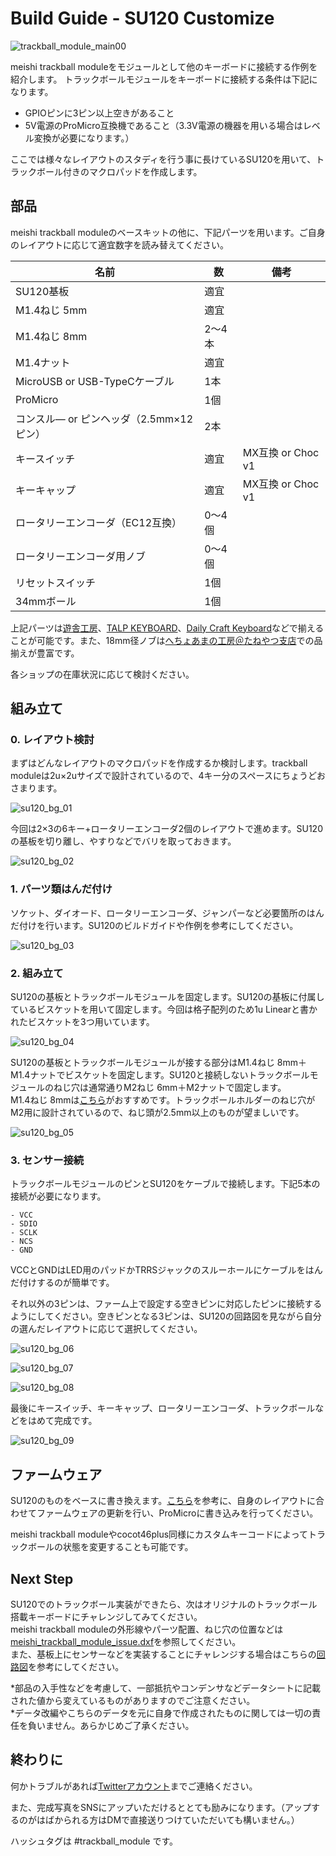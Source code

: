 # Build Guide - SU120 Customize

![trackball_module_main00](/images/main_03.jpg)

meishi trackball moduleをモジュールとして他のキーボードに接続する作例を紹介します。
トラックボールモジュールをキーボードに接続する条件は下記になります。

- GPIOピンに3ピン以上空きがあること
- 5V電源のProMicro互換機であること（3.3V電源の機器を用いる場合はレベル変換が必要になります。）

ここでは様々なレイアウトのスタディを行う事に長けているSU120を用いて、トラックボール付きのマクロパッドを作成します。


## 部品

meishi trackball moduleのベースキットの他に、下記パーツを用います。ご自身のレイアウトに応じて適宜数字を読み替えてください。

|名前|数|備考|
|---|---|---|
|SU120基板|適宜||
|M1.4ねじ 5mm|適宜||
|M1.4ねじ 8mm|2～4本||
|M1.4ナット|適宜||
|MicroUSB or USB-TypeCケーブル|1本||
|ProMicro|1個||
|コンスル― or ピンヘッダ（2.5mm×12ピン）|2本||
|キースイッチ|適宜|MX互換 or Choc v1|
|キーキャップ|適宜|MX互換 or Choc v1|
|ロータリーエンコーダ（EC12互換）|0～4個||
|ロータリーエンコーダ用ノブ|0～4個||
|リセットスイッチ|1個||
|34mmボール|1個||

上記パーツは[遊舎工房](https://shop.yushakobo.jp/)、[TALP KEYBOARD](https://talpkeyboard.net/)、[Daily Craft Keyboard](https://shop.dailycraft.jp/)などで揃えることが可能です。また、18mm径ノブは[へちょあまの工房＠たねやつ支店](https://taneyats.booth.pm/items/3512697)での品揃えが豊富です。

各ショップの在庫状況に応じて検討ください。


## 組み立て
### 0. レイアウト検討

  まずはどんなレイアウトのマクロパッドを作成するか検討します。trackball moduleは2u×2uサイズで設計されているので、4キー分のスペースにちょうどおさまります。

  ![su120_bg_01](/images/su120_bg_01.jpg)

  今回は2×3の6キー+ロータリーエンコーダ2個のレイアウトで進めます。SU120の基板を切り離し、やすりなどでバリを取っておきます。

  ![su120_bg_02](/images/su120_bg_02.jpg)

### 1. パーツ類はんだ付け

  ソケット、ダイオード、ロータリーエンコーダ、ジャンパーなど必要箇所のはんだ付けを行います。SU120のビルドガイドや作例を参考にしてください。

  ![su120_bg_03](/images/su120_bg_03.jpg)

### 2. 組み立て

  SU120の基板とトラックボールモジュールを固定します。SU120の基板に付属しているビスケットを用いて固定します。今回は格子配列のため1u Linearと書かれたビスケットを3つ用いています。

  ![su120_bg_04](/images/su120_bg_04.jpg)

  SU120の基板とトラックボールモジュールが接する部分はM1.4ねじ 8mm＋M1.4ナットでビスケットを固定します。SU120と接続しないトラックボールモジュールのねじ穴は通常通りM2ねじ 6mm＋M2ナットで固定します。  
  M1.4ねじ 8mmは[こちら](https://wilco.jp/products/F/F-EB-03.html#page1)がおすすめです。トラックボールホルダーのねじ穴がM2用に設計されているので、ねじ頭が2.5mm以上のものが望ましいです。

  ![su120_bg_05](/images/su120_bg_05.jpg)

### 3. センサー接続

  トラックボールモジュールのピンとSU120をケーブルで接続します。下記5本の接続が必要になります。

    - VCC
    - SDIO
    - SCLK
    - NCS
    - GND

  VCCとGNDはLED用のパッドかTRRSジャックのスルーホールにケーブルをはんだ付けするのが簡単です。

  それ以外の3ピンは、ファーム上で設定する空きピンに対応したピンに接続するようにしてください。空きピンとなる3ピンは、SU120の回路図を見ながら自分の選んだレイアウトに応じて選択してください。

  ![su120_bg_06](/images/su120_bg_06.jpg)

  ![su120_bg_07](/images/su120_bg_07.jpg)

  ![su120_bg_08](/images/su120_bg_08.jpg)

  最後にキースイッチ、キーキャップ、ロータリーエンコーダ、トラックボールなどをはめて完成です。

  ![su120_bg_09](/images/su120_bg_09.jpg)


## ファームウェア

  SU120のものをベースに書き換えます。[こちら]()を参考に、自身のレイアウトに合わせてファームウェアの更新を行い、ProMicroに書き込みを行ってください。

  meishi trackball moduleやcocot46plus同様にカスタムキーコードによってトラックボールの状態を変更することも可能です。

## Next Step

  SU120でのトラックボール実装ができたら、次はオリジナルのトラックボール搭載キーボードにチャレンジしてみてください。  
  meishi trackball moduleの外形線やパーツ配置、ねじ穴の位置などは[meishi_trackball_module_issue.dxf](https://github.com/aki27kbd/trackball_module/blob/main/hardware/meishi_trackball_module_issue.dxf)を参照してください。  
  また、基板上にセンサーなどを実装することにチャレンジする場合はこちらの[回路図](https://github.com/aki27kbd/trackball_module/blob/main/hardware/meishi_trackball_module_schematics.pdf)を参考にしてください。

  *部品の入手性などを考慮して、一部抵抗やコンデンサなどデータシートに記載された値から変えているものがありますのでご注意ください。  
  *データ改編やこちらのデータを元に自身で作成されたものに関しては一切の責任を負いません。あらかじめご了承ください。


## 終わりに

  何かトラブルがあれば[Twitterアカウント](https://twitter.com/aki27kbd)までご連絡ください。

  また、完成写真をSNSにアップいただけるととても励みになります。（アップするのがはばかられる方はDMで直接送りつけていただいても構いません。）

ハッシュタグは #trackball_module です。
